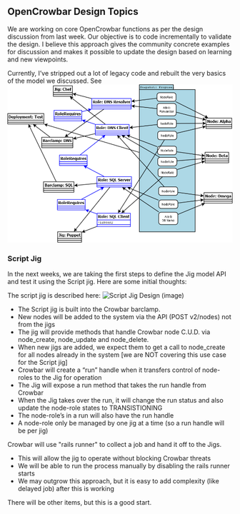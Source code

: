 ## OpenCrowbar Design Topics

We are working on core OpenCrowbar functions as per the design discussion
from last week.  Our objective is to code incrementally to validate the
design.  I believe this approach gives the community concrete examples for
discussion and makes it possible to update the design based on learning
and new viewpoints.

Currently, I’ve stripped out a lot of legacy code and
rebuilt the very basics of the model we discussed.  See
![DIA file (image)](crowbar_model_discussion.png "Crowbar Model Discussion")

### Script Jig

In the next weeks, we are taking the first steps to define the Jig model API and test it using the Script jig.  Here are some initial thoughts:

The script jig is described here:
![Script Jig Design (image)](crowbar_jig_classes.png "The Script Jig Model")

* The Script jig is built into the Crowbar barclamp.
* New nodes will be added to the system via the API (POST v2/nodes) not from the jigs
* The jig will provide methods that handle Crowbar node C.U.D. via node_create, node_update and node_delete.
* When new jigs are added, we expect them to get a call to node_create for all nodes already in the system  [we are NOT covering this use case for the Script jig]
* Crowbar will create a “run” handle when it transfers control of node-roles to the Jig for operation
* The Jig will expose a run method that takes the run handle from Crowbar
* When the Jig takes over the run, it will change the run status and also update the node-role states to TRANSISTIONING
* The node-role’s in a run will also have the run handle
* A node-role only be managed by one jig at a time (so a run handle will be per jig)

Crowbar will use "rails runner" to collect a job and hand it off to the Jigs.  
* This will allow the jig to operate without blocking Crowbar threats
* We will be able to run the process manually by disabling the rails runner starts
* We may outgrow this approach, but it is easy to add complexity (like delayed job) after this is working

There will be other items, but this is a good start.
